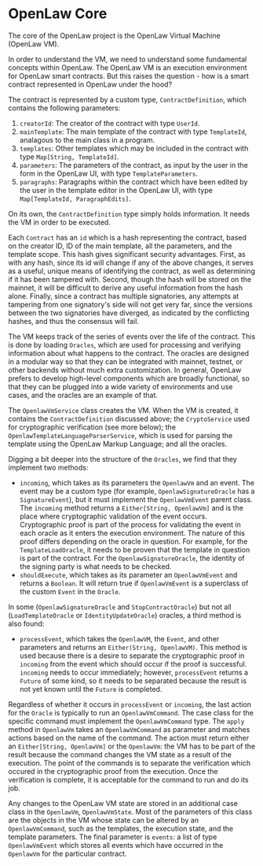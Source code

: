 # OpenLaw Core

The core of the OpenLaw project is the OpenLaw Virtual Machine (OpenLaw VM).

In order to understand the VM, we need to understand some fundamental concepts within OpenLaw. The OpenLaw VM is an execution environment for OpenLaw smart contracts. But this raises the question - how is a smart contract represented in OpenLaw under the hood?

The contract is represented by a custom type, `ContractDefinition`, which contains the following parameters:

1) `creatorId`: The creator of the contract with type `UserId`. 
2) `mainTemplate`: The main template of the contract with type `TemplateId`, analagous to the main class in a program.
3) `templates`: Other templates which may be included in the contract with type `Map[String, TemplateId]`. 
4) `parameters`: The parameters of the contract, as input by the user in the form in the OpenLaw UI, with type `TemplateParameters`.
5) `paragraphs`: Paragraphs within the contract which have been edited by the user in the template editor in the OpenLaw UI, with type `Map[TemplateId, ParagraphEdits]`.

On its own, the `ContractDefinition` type simply holds information. It needs the VM in order to be executed. 

Each `Contract` has an `id` which is a hash representing the contract, based on the creator ID, ID of the main template,
all the parameters, and the template scope. This hash gives significant security advantages. First, as with any hash, since its id will change if any of the above changes, it serves as a useful, unique means of identifying the contract,
as well as determining if it has been tampered with. Second, though the hash will be stored on the mainnet, it will be difficult to derive any useful information from the hash alone. 
Finally, since a contract has multiple signatories, any attempts at tampering from one signatory's side will not get very far, since the versions between the two signatories have diverged, as indicated by the conflicting hashes,
and thus the consensus will fail. 

The VM keeps track of the series of events over the life of the contract. This is done by loading `Oracles`, which are used for processing and verifying information about what happens to the contract. The oracles are designed in a modular way so that they can be integrated with mainnet, testnet, or other backends without much extra customization. In general, OpenLaw prefers to develop high-level components which are broadly functional, so that they can be plugged into a wide variety of environments and use cases, and the oracles are an example of that.

The `OpenlawVmService` class creates the VM. When the VM is created, it contains the `ContractDefinition` discussed above; the `CryptoService` used for cryptographic verification (see more below); the `OpenlawTemplateLanguageParserService`, which is used for parsing the template using the OpenLaw Markup Language; and all the oracles. 

Digging a bit deeper into the structure of the `Oracles`, we find that they implement two methods:
 
* `incoming`, which takes as its parameters the `OpenlawVm` and an event. The event may be a custom type (for example, `OpenlawSignatureOracle` has a `SignatureEvent`), but it must implement the `OpenlawVmEvent` parent class. The `incoming` method returns a `Either[String, OpenlawVm]` and is the place where cryptographic validation of the event occurs. Cryptographic proof is part of the process for validating the event in each oracle as it enters the execution environment. The nature of this proof differs depending on the oracle in question. For example, for the `TemplateLoadOracle`, it needs to be proven that the template in question is part of the contract. 
                                                                                                                                                                                                                                                                                                                                                                          For the `OpenlawSignatureOracle`, the identity of the signing party is what needs to be checked. 
* `shouldExecute`, which takes as its parameter an `OpenlawVmEvent` and returns a `Boolean`. It will return true if `OpenlawVmEvent` is a superclass of the custom `Event` in the `Oracle`. 

In some (`OpenlawSignatureOracle` and `StopContractOracle`) but not all (`LoadTemplateOracle` or `IdentityUpdateOracle`) oracles, a third method is also found:

* `processEvent`, which takes the `OpenlawVM`, the `Event`, and other parameters and returns an `Either(String, OpenlawVM)`. This method is used because there is a desire to separate the cryptographic proof in `incoming` from the event which should occur if the proof is successful. `incoming` needs to occur immediately; however, `processEvent` returns a `Future` of some kind, so it needs to be separated because the result is not yet known until the `Future` is completed. 

Regardless of whether it occurs in `processEvent` or `incoming`, the last action for the `Oracle` is typically to run an `OpenlawVmCommand`. The case class for the specific command must implement the `OpenlawVmCommand` type. The `apply` method in `OpenlawVm` takes an `OpenlawVmCommand` as parameter and matches actions based on the name of the command. The action must return either an `Either[String, OpenlawVm]` or the `OpenlawVm`: the VM has to be part of the result because the command changes the VM state as a result of the execution. The point of the commands is to separate the verification which occured in the cryptographic proof from the execution. Once the verification is complete, it is acceptable for the command to run and do its job.

Any changes to the OpenLaw VM state are stored in an additional case class in the `OpenlawVm`, `OpenlawVmState`. Most of the parameters of this class are the objects in the VM whose state can be altered by an `OpenlawVmCommand`, such as the templates, the execution state, and the template parameters. The final parameter is `events`: a list of type `OpenlawVmEvent` which stores all events which have occurred in the `OpenlawVm` for the particular contract.




